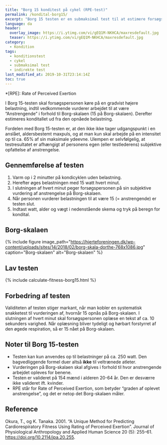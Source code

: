 ```yaml
---
title: "Borg 15 konditest på cykel (RPE-test)"
permalink: /kondital-borg15/
excerpt: "Borg 15 testen er en submaksimal test til at estimere forsøgspersonens kondital på en ergometercykel."
language: da
header:
  overlay_image: https://i.ytimg.com/vi/gEQ1M-NKHCA/maxresdefault.jpg
  teaser: https://i.ytimg.com/vi/gEQ1M-NKHCA/maxresdefault.jpg
category:
  - Kondition
tags:
  - konditionstest
  - cykel
  - submaksimal test
  - indirekte test
last_modified_at: 2019-10-31T23:14:14Z
toc: true
---
```


*[RPE]: Rate of Perceived Exertion

I Borg 15-testen skal forsøgspersonen køre på en gradvist højere belastning, indtil vedkommende vurderer arbejdet til at være “Anstrengende” i forhold til Borg-skalaen (15 på Borg-skalaen). Derefter estimeres konditallet ud fra den opnåede belastning.

Fordelen med Borg 15-testen er, at den ikke ikke tager udgangspunkt i en anslået, aldersbestemt maxpuls, og at man kun skal arbejde på en intensitet op til ca. 65% af sin maksimale ydeevne. Ulempen er selvfølgelig, at testresultatet er afhængigt af personens egen (eller testlederens) subjektive opfattelse af anstrengelse.

## Gennemførelse af testen

1. Varm op i 2 minutter på kondicyklen uden belastning.
2. Herefter øges belastningen med 15 watt hvert minut.
3. I slutningen af hvert minut peger forsøgspersonen på sin subjektive vurdering af anstrengelse på Borg-skalaen.
4. Når personen vurderer belastningen til at være 15 (= anstrengende) er testen slut.
5. Indtast watt, alder og vægt i nedenstående skema og tryk på beregn for kondital.

## Borg-skalaen

{% include figure image_path="https://hjerteforeningen.dk/wp-content/uploads/sites/14/2018/02/borg-skala-dorthe-768x1086.jpg" caption="Borg-skalaen" alt="Borg-skalaen" %}

## Lav testen

{% include calculate-fitness-borg15.html %}

## Forbedring af testen

Validiteten af testen stiger markant, når man kobler en systematisk snakketest til vurderingen af, hvornår 15 opnås på Borg-skalaen. I slutningen af hvert minut skal forsøgspersonen oplæse en tekst af ca. 10 sekunders varighed. Når oplæsning bliver tydeligt og hørbart forstyrret af den øgede respiration, så er 15 nået på Borg-skalaen.

## Noter til Borg 15-testen

- Testen kan kun anvendes op til belastninger på ca. 250 watt. Den bagvedliggende formel duer altså **ikke** til veltrænede atleter.
- Vurderingen på Borg-skalaen skal afgives i forhold til hvor anstrengende arbejdet opleves for benene.
- Testen er valideret på 154 mænd i alderen 20-64 år. Den er desværre ikke valideret ift. kvinder.
- RPE står for Rate of Perceived Exertion, som betyder “graden af oplevet anstrengelse”, og det er netop det Borg-skalaen måler.

## Reference

Okura, T., og K. Tanaka. 2001. “A Unique Method for Predicting Cardiorespiratory Fitness Using Rating of Perceived Exertion”. Journal of Physiological Anthropology and Applied Human Science 20 (5): 255–61. <https://doi.org/10.2114/jpa.20.255>.

